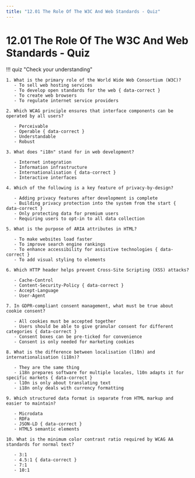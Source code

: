 ```yaml
---
title: "12.01 The Role Of The W3C And Web Standards - Quiz"
---
```


# 12.01 The Role Of The W3C And Web Standards - Quiz

!!! quiz "Check your understanding"

    1. What is the primary role of the World Wide Web Consortium (W3C)?
       - To sell web hosting services
       - To develop open standards for the web { data-correct }
       - To create web browsers
       - To regulate internet service providers

    2. Which WCAG principle ensures that interface components can be operated by all users?

       - Perceivable
       - Operable { data-correct }
       - Understandable
       - Robust

    3. What does "i18n" stand for in web development?

       - Internet integration
       - Information infrastructure
       - Internationalisation { data-correct }
       - Interactive interfaces

    4. Which of the following is a key feature of privacy-by-design?

       - Adding privacy features after development is complete
       - Building privacy protection into the system from the start { data-correct }
       - Only protecting data for premium users
       - Requiring users to opt-in to all data collection

    5. What is the purpose of ARIA attributes in HTML?

       - To make websites load faster
       - To improve search engine rankings
       - To enhance accessibility for assistive technologies { data-correct }
       - To add visual styling to elements

    6. Which HTTP header helps prevent Cross-Site Scripting (XSS) attacks?

       - Cache-Control
       - Content-Security-Policy { data-correct }
       - Accept-Language
       - User-Agent

    7. In GDPR-compliant consent management, what must be true about cookie consent?

       - All cookies must be accepted together
       - Users should be able to give granular consent for different categories { data-correct }
       - Consent boxes can be pre-ticked for convenience
       - Consent is only needed for marketing cookies

    8. What is the difference between localisation (l10n) and internationalisation (i18n)?

       - They are the same thing
       - i18n prepares software for multiple locales, l10n adapts it for specific markets { data-correct }
       - l10n is only about translating text
       - i18n only deals with currency formatting

    9. Which structured data format is separate from HTML markup and easier to maintain?

       - Microdata
       - RDFa
       - JSON-LD { data-correct }
       - HTML5 semantic elements

    10. What is the minimum color contrast ratio required by WCAG AA standards for normal text?

       - 3:1
       - 4.5:1 { data-correct }
       - 7:1
       - 10:1
